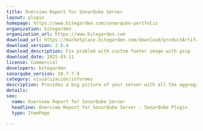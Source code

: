 ```yaml
---
title: Overview Report for SonarQube Server
layout: plugin
homepage: https://www.bitegarden.com/sonarqube-portfolio
organization: bitegarden
organization_url: https://www.bitegarden.com
download_url: https://marketplace.bitegarden.com/download/productArtifact?productName=bitegarden-sonarqube-overview-report&productVersion=2.8.4&productFileExt=jar&customerEmail=sonarplugins@gmail.com&customerName=sonarqube&customerSurnames=marketplace&customerCompany=bitegarden
download_version: 2.8.4
download_description: Fix problem with custom footer image with gzip
download_date: 2025-03-11
license: Commercial
developers: bitegarden
sonarqube_version: 10.7-7.9
category: visualización/informes
description: Provides a big picture of your server with all the aggregated measures in a single view
details: 
seo:
  name: Overview Report for SonarQube Server
  headline: Overview Report for SonarQube Server - SonarQube Plugin
  type: ItemPage

---
```

